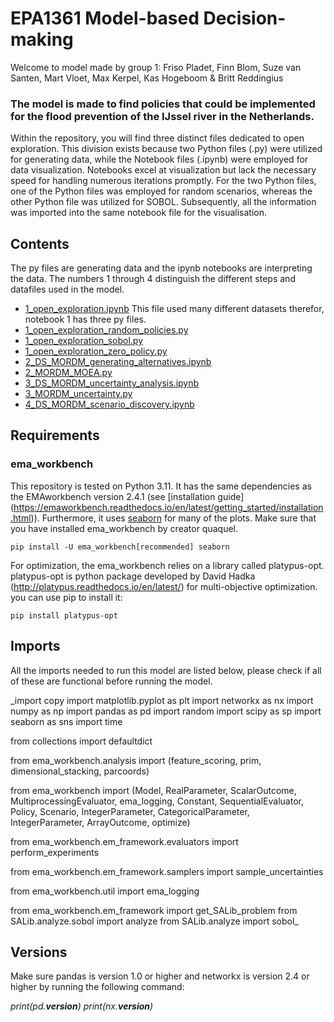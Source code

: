 # EPA1361 Model-based Decision-making
Welcome to model made by group 1: Friso Pladet, Finn Blom, Suze van Santen, Mart Vloet, Max Kerpel, Kas Hogeboom 
& Britt Reddingius

### The model is made to find policies that could be implemented for the flood prevention of the IJssel river in the Netherlands. 

Within the repository, you will find three distinct files dedicated to open exploration. This division exists because 
two Python files (.py) were utilized for generating data, while the Notebook files (.ipynb) were employed for data 
visualization. Notebooks excel at visualization but lack the necessary speed for handling numerous iterations promptly. 
For the two Python files, one of the Python files was employed for random scenarios, whereas the other Python file was 
utilized for SOBOL. Subsequently, all the information was imported into the same notebook file for the visualisation.


## Contents
The py files are generating data and the ipynb notebooks are interpreting the data. The numbers 1 through 4 distinguish
the different steps and datafiles used in the model.

- [1_open_exploration.ipynb](1_open_exploration.ipynb)
  This file used many different datasets therefor, notebook 1 has three py files. 
- [1_open_exploration_random_policies.py](1_open_exploration_random_policies.py)
- [1_open_exploration_sobol.py](1_open_exploration_sobol.py)
- [1_open_exploration_zero_policy.py](1_open_exploration_zero_policy.py)
- [2_DS_MORDM_generating_alternatives.ipynb](2_DS_MORDM_generating_alternatives.ipynb)
- [2_MORDM_MOEA.py](2_MORDM_MOEA.py)
- [3_DS_MORDM_uncertainty_analysis.ipynb](3_DS_MORDM_uncertainty_analysis.ipynb)
- [3_MORDM_uncertainty.py](3_MORDM_uncertainty.py)
- [4_DS_MORDM_scenario_discovery.ipynb](4_DS_MORDM_scenario_discovery.ipynb)

## Requirements
### ema_workbench
This repository is tested on Python 3.11. It has the same dependencies as the EMAworkbench version 2.4.1 
(see [installation guide] (https://emaworkbench.readthedocs.io/en/latest/getting_started/installation.html)). 
Furthermore, it uses [seaborn](https://github.com/mwaskom/seaborn) for many of the plots.
Make sure that you have installed ema_workbench by creator quaquel.
```
pip install -U ema_workbench[recommended] seaborn
```

For optimization, the ema_workbench relies on a library called platypus-opt. platypus-opt is python package developed 
by David Hadka (http://platypus.readthedocs.io/en/latest/) for multi-objective optimization. 
you can use pip to install it:
```
pip install platypus-opt
```

## Imports
All the imports needed to run this model are listed below, 
please check if all of these are functional before running the model. 

_import copy
import matplotlib.pyplot as plt
import networkx as nx
import numpy as np
import pandas as pd
import random
import scipy as sp
import seaborn as sns
import time

from collections import defaultdict

from ema_workbench.analysis import (feature_scoring, 
                                    prim, 
                                    dimensional_stacking, 
                                    parcoords)

from ema_workbench import (Model,
                           RealParameter, 
                           ScalarOutcome,
                           MultiprocessingEvaluator, 
                           ema_logging,
                           Constant, 
                           SequentialEvaluator, 
                           Policy, 
                           Scenario,
                           IntegerParameter, 
                           CategoricalParameter,
                           IntegerParameter, 
                           ArrayOutcome,
                           optimize)

from ema_workbench.em_framework.evaluators import perform_experiments

from ema_workbench.em_framework.samplers import sample_uncertainties

from ema_workbench.util import ema_logging

from ema_workbench.em_framework import get_SALib_problem
from SALib.analyze.sobol import analyze
from SALib.analyze import sobol_

## Versions
Make sure pandas is version 1.0 or higher and networkx is version 2.4 or higher by running the following command:

_print(pd.__version__)
print(nx.__version__)_